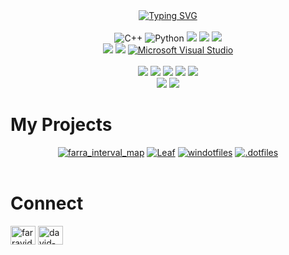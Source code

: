<div align="center">
<a href="https://git.io/typing-svg"><img src="https://readme-typing-svg.herokuapp.com?font=Fira+Code&weight=600&size=40&duration=2000&pause=1000&color=B2685D&center=true&vCenter=true&width=700&lines=Farravid;C%2B%2B+High+Performance+SW" alt="Typing SVG" /></a>
</div>

<div align="center">
    <br>
    <img src="https://img.shields.io/badge/C%2B%2B-00599C?style=for-the-badge&logo=c%2B%2B&logoColor=white" alt="C++">
    <img src="https://img.shields.io/badge/Python-FFD43B?style=for-the-badge&logo=python&logoColor=blue" alt="Python">
    <img src="https://img.shields.io/badge/shell_script-%23121011.svg?style=for-the-badge&logo=gnu-bash&logoColor=white"</img>
    <img src="https://img.shields.io/badge/Conan-6699CB?logo=conan&logoColor=fff&style=flat-square"</img>
    <img src="https://img.shields.io/badge/CMake-%23008FBA.svg?style=for-the-badge&logo=cmake&logoColor=white"</img>
    <br>
    <img src="https://img.shields.io/badge/Rider-000000.svg?style=for-the-badge&logo=Rider&logoColor=white&color=black&labelColor=crimson"</img>
    <img src="https://img.shields.io/badge/Visual%20Studio-5C2D91.svg?style=for-the-badge&logo=visual-studio&logoColor=white"</img>
    <a href="https://code.visualstudio.com/"><img src="https://img.shields.io/badge/VSCode-0078D4?style=for-the-badge&logo=visual%20studio%20code&logoColor=white" alt="Microsoft Visual Studio"></a>
    <br>
    <br>
    <img src="https://img.shields.io/badge/github%20actions-%232671E5.svg?style=for-the-badge&logo=githubactions&logoColor=white"</img>
    <img src="https://img.shields.io/badge/git-%23F05033.svg?style=for-the-badge&logo=git&logoColor=white"</img>
    <img src="https://img.shields.io/badge/-PERFORCE%20HELIX-00AEEF?style=for-the-badge&logo=Perforce&logoColor=white)"</img>
    <img src="https://img.shields.io/badge/jira-%230A0FFF.svg?style=for-the-badge&logo=jira&logoColor=white"</img>
    <img src="https://img.shields.io/badge/confluence-%23172BF4.svg?style=for-the-badge&logo=confluence&logoColor=white"</img>
    <br>
    <img src="https://img.shields.io/badge/unrealengine-%23313131.svg?style=for-the-badge&logo=unrealengine&logoColor=white"</img>
    <img src="https://img.shields.io/badge/GODOT-%23FFFFFF.svg?style=for-the-badge&logo=godot-engine"</img>
</div>

# My Projects
<div align="center">
    <div styles=".row{flex:33.33%;padding:5px;} .column{display:flex;}" class="row">
        <a class="column" href="https://github.com/Farravid/farra_interval_map"><img src="https://github-readme-stats.vercel.app/api/pin/?username=Farravid&repo=farra_interval_map&theme=calm_pink" alt="farra_interval_map"></a>
        <a class="column" href="https://github.com/Farravid/Leaf"><img src="https://github-readme-stats.vercel.app/api/pin/?username=Farravid&repo=Leaf&theme=calm_pink" alt="Leaf"></a>
        <a class="column" href="https://github.com/Farravid/windotfiles"><img src="https://github-readme-stats.vercel.app/api/pin/?username=Farravid&repo=windotfiles&theme=calm_pink" alt="windotfiles"></a>
        <a class="column" href="https://github.com/Farravid/.dotfiles"><img src="https://github-readme-stats.vercel.app/api/pin/?username=Farravid&repo=.dotfiles&theme=calm_pink" alt=".dotfiles"></a>
        <br>
        <br>
    </div>
</div>

# Connect
<p align="left">
<a href="https://twitter.com/farravid_" target="blank"><img align="center" src="https://raw.githubusercontent.com/rahuldkjain/github-profile-readme-generator/master/src/images/icons/Social/twitter.svg" alt="farravid_" height="30" width="40" /></a>
<a href="https://linkedin.com/in/david-mart%c3%adnez-62b401188/" target="blank"><img align="center" src="https://raw.githubusercontent.com/rahuldkjain/github-profile-readme-generator/master/src/images/icons/Social/linked-in-alt.svg" alt="david-mart%c3%adnez-62b401188/" height="30" width="40" /></a>
</p>